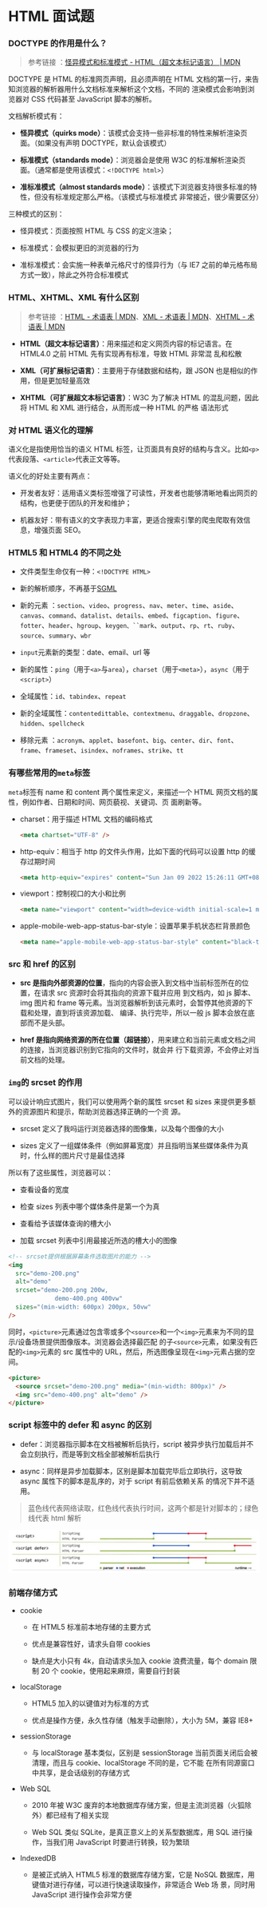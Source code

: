 # HTML 面试题

### DOCTYPE 的作用是什么？

> 参考链接
> ：[怪异模式和标准模式 - HTML（超文本标记语言） | MDN](https://developer.mozilla.org/zh-CN/docs/Web/HTML/Quirks_Mode_and_Standards_Mode)

DOCTYPE 是 HTML 的标准网页声明，且必须声明在 HTML 文档的第一行，来告知浏览器的解析器用什么文档标准来解析这个文档，不同的
渲染模式会影响到浏览器对 CSS 代码甚至 JavaScript 脚本的解析。

文档解析模式有：

- **怪异模式（quirks mode）**：该模式会支持一些非标准的特性来解析渲染页面。（如果没有声明 DOCTYPE，默认会该模式）

- **标准模式（standards mode）**：浏览器会是使用 W3C 的标准解析渲染页面。（通常都是使用该模式：`<!DOCTYPE html>`）

- **准标准模式（almost standards mode）**：该模式下浏览器支持很多标准的特性，但没有标准规定那么严格。（该模式与标准模式
  非常接近，很少需要区分）

三种模式的区别：

- 怪异模式：页面按照 HTML 与 CSS 的定义渲染；

- 标准模式：会模拟更旧的浏览器的行为

- 准标准模式：会实施一种表单元格尺寸的怪异行为（与 IE7 之前的单元格布局方式一致），除此之外符合标准模式

### HTML、XHTML、XML 有什么区别

> 参考链接
> ：[HTML - 术语表 | MDN](https://developer.mozilla.org/zh-CN/docs/Glossary/HTML)、[XML - 术语表 | MDN](https://developer.mozilla.org/zh-CN/docs/Glossary/XML)、[XHTML - 术语表 | MDN](https://developer.mozilla.org/zh-CN/docs/Glossary/XHTML)

- **HTML（超文本标记语言）**：用来描述和定义网页内容的标记语言。在 HTML4.0 之前 HTML 先有实现再有标准，导致 HTML 非常混
  乱和松散

- **XML（可扩展标记语言）**：主要用于存储数据和结构，跟 JSON 也是相似的作用，但是更加轻量高效

- **XHTML（可扩展超文本标记语言）**：W3C 为了解决 HTML 的混乱问题，因此将 HTML 和 XML 进行结合，从而形成一种 HTML 的严格
  语法形式

### 对 HTML 语义化的理解

语义化是指使用恰当的语义 HTML 标签，让页面具有良好的结构与含义。比如`<p>`代表段落、`<article>`代表正文等等。

语义化的好处主要有两点：

- 开发者友好：适用语义类标签增强了可读性，开发者也能够清晰地看出网页的结构，也更便于团队的开发和维护；

- 机器友好：带有语义的文字表现力丰富，更适合搜索引擎的爬虫爬取有效信息，增强页面 SEO。

### HTML5 和 HTML4 的不同之处

- 文件类型生命仅有一种：`<!DOCTYPE HTML>`

- 新的解析顺序，不再基于[SGML](https://developer.mozilla.org/zh-TW/docs/Glossary/SGML)

- 新的元素
  ：`section`、`video`、`progress`、`nav`、`meter`、`time`、`aside`、`canvas`、`command`、`datalist`、`details`、`embed`、`figcaption`、`figure`、`fotter`、`header`、`hgroup`、` keygen、``mark `、`output`、`rp`、`rt`、`ruby`、`source`、`summary`、`wbr`

- `input`元素新的类型：date、email、url 等

- 新的属性：`ping`（用于`<a>`与`area`），`charset`（用于`<meta>`），`async`（用于`<script>`）

- 全域属性：`id`、`tabindex`、`repeat`

- 新的全域属性：`contentedittable`、`contextmenu`、`draggable`、`dropzone`、`hidden`、`spellcheck`

- 移除元素
  ：`acronym`、`applet`、`basefont`、`big`、`center`、`dir`、`font`、`frame`、`frameset`、`isindex`、`noframes`、`strike`、`tt`

### 有哪些常用的`meta`标签

`meta`标签有 name 和 content 两个属性来定义，来描述一个 HTML 网页文档的属性，例如作者、日期和时间、网页藐视、关键词、页
面刷新等。

- charset：用于描述 HTML 文档的编码格式

  ```html
  <meta chartset="UTF-8" />
  ```

- http-equiv：相当于 http 的文件头作用，比如下面的代码可以设置 http 的缓存过期时间

  ```html
  <meta http-equiv="expires" content="Sun Jan 09 2022 15:26:11 GMT+0800" />
  ```

- viewport：控制视口的大小和比例

  ```html
  <meta name="viewport" content="width=device-width initial-scale=1 maximun-scale=1" />
  ```

- apple-mobile-web-app-status-bar-style：设置苹果手机状态栏背景颜色

  ```html
  <meta name="apple-mobile-web-app-status-bar-style" content="black-translucent" />
  ```

### src 和 href 的区别

- **src 是指向外部资源的位置**，指向的内容会嵌入到文档中当前标签所在的位置，在请求 src 资源时会将其指向的资源下载并应用
  到文档内，如 js 脚本、img 图片和 frame 等元素。当浏览器解析到该元素时，会暂停其他资源的下载和处理，直到将该资源加载、
  编译、执行完毕，所以一般 js 脚本会放在底部而不是头部。

- **href 是指向网络资源的所在位置（超链接）**，用来建立和当前元素或文档之间的连接，当浏览器识别到它指向的文件时，就会并
  行下载资源，不会停止对当前文档的处理。

### `img`的 srcset 的作用

可以设计响应式图片，我们可以使用两个新的属性 srcset 和 sizes 来提供更多额外的资源图片和提示，帮助浏览器选择正确的一个资
源。

- srcset 定义了我吗运行浏览器选择的图像集，以及每个图像的大小

- sizes 定义了一组媒体条件（例如屏幕宽度）并且指明当某些媒体条件为真时，什么样的图片尺寸是最佳选择

所以有了这些属性，浏览器可以：

- 查看设备的宽度

- 检查 sizes 列表中哪个媒体条件是第一个为真

- 查看给予该媒体查询的槽大小

- 加载 srcset 列表中引用最接近所选的槽大小的图像

```html
<!-- srcset提供根据屏幕条件选取图片的能力 -->
<img
  src="demo-200.png"
  alt="demo"
  srcset="demo-200.png 200w,
             demo-400.png 400vw"
  sizes="(min-width: 600px) 200px, 50vw"
/>
```

同时，`<picture>`元素通过包含零或多个`<source>`和一个`<img>`元素来为不同的显示/设备场景提供图像版本。浏览器会选择最匹配
的子`<source>`元素，如果没有匹配的`<img>`元素的 src 属性中的 URL，然后，所选图像呈现在`<img>`元素占据的空间。

```html
<picture>
  <source srcset="demo-200.png" media="(min-width: 800px)" />
  <img src="demo-400.png" alt="demo" />
</picture>
```

### script 标签中的 defer 和 async 的区别

- defer：浏览器指示脚本在文档被解析后执行，script 被异步执行加载后并不会立刻执行，而是等到文档全部被解析后执行

- async：同样是异步加载脚本，区别是脚本加载完毕后立即执行，这导致 async 属性下的脚本是乱序的，对于 script 有前后依赖关系
  的情况下并不适用。

> 蓝色线代表网络读取，红色线代表执行时间，这两个都是针对脚本的；绿色线代表 html 解析

![html-script-defer-async](../assets/images/html-script-defer-async.png)

### 前端存储方式

- cookie

  - 在 HTML5 标准前本地存储的主要方式

  - 优点是兼容性好，请求头自带 cookies

  - 缺点是大小只有 4k，自动请求头加入 cookie 浪费流量，每个 domain 限制 20 个 cookie，使用起来麻烦，需要自行封装

- localStorage

  - HTML5 加入的以键值对为标准的方式

  - 优点是操作方便，永久性存储（触发手动删除），大小为 5M，兼容 IE8+

- sessionStorage

  - 与 localStorage 基本类似，区别是 sessionStorage 当前页面关闭后会被清理，而且与 cookie、localStorage 不同的是，它不能
    在所有同源窗口中共享，是会话级别的存储方式

- Web SQL

  - 2010 年被 W3C 废弃的本地数据库存储方案，但是主流浏览器（火狐除外）都已经有了相关实现

  - Web SQL 类似 SQLite，是真正意义上的关系型数据库，用 SQL 进行操作，当我们用 JavaScript 时要进行转换，较为繁琐

- IndexedDB

  - 是被正式纳入 HTML5 标准的数据库存储方案，它是 NoSQL 数据库，用键值对进行存储，可以进行快速读取操作，非常适合 Web 场
    景，同时用 JavaScript 进行操作会非常方便
